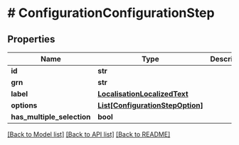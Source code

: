 # # ConfigurationConfigurationStep


## Properties 


Name | Type | Description | Notes
------------ | ------------- | ------------- | -------------
**id**| **str** |   | [optional]
**grn**| **str** |   | [optional]
**label**| [**LocalisationLocalizedText**](LocalisationLocalizedText.md) |   | [optional]
**options**| [**List[ConfigurationStepOption]**](ConfigurationStepOption.md) |   | [optional]
**has_multiple_selection**| **bool** |   | [optional]


[[Back to Model list]](../../README.md#models) [[Back to API list]](../../README.md#endpoints) [[Back to README]](../../README.md)


